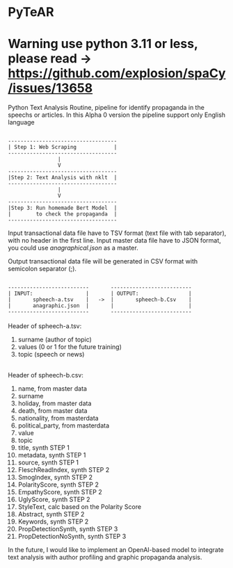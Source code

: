 # PyTeAR


# Warning use python 3.11 or less, please read -> https://github.com/explosion/spaCy/issues/13658

Python Text Analysis Routine, pipeline for identify propaganda in the speechs or articles.
In this Alpha 0 version the pipeline support only English language

<code>
-----------------------------------
| Step 1: Web Scraping            |
-----------------------------------
                |                  
                V                  
-----------------------------------
|Step 2: Text Analysis with nklt  |
-----------------------------------
                |                  
                V                  
-----------------------------------
|Step 3: Run homemade Bert Model  |
|        to check the propaganda  |
-----------------------------------
</code>

Input transactional data file have to TSV format (text file with tab separator), with no header in the first line.
Input master data file have to JSON format, you could use <i>anagraphical.json</i> as a master.

Output transactional data file will be generated in CSV format with semicolon separator (;).

<code>
--------------------------       --------------------------
| INPUT:                 |       | OUTPUT:                |
|       spheech-a.tsv    |   ->  |       spheech-b.Csv    |
|       anagraphic.json  |       |                        |
--------------------------       --------------------------
</code>
<br>
Header of spheech-a.tsv:
<ol>
  <li>surname (author of topic)</li>
  <li>values (0 or 1 for the future training)</li>
  <li>topic (speech or news)</li>
</ol>
<br>
Header of spheech-b.csv:
<ol>
  <li>name, from master data</li>
  <li>surname</li>
  <li>holiday, from master data</li>
  <li>death, from master data</li>
  <li>nationality, from masterdata</li>
  <li>political_party, from masterdata</li>
  <li>value</li>
  <li>topic</li>
  <li>title, synth STEP 1</li>
  <li>metadata, synth STEP 1</li>
  <li>source, synth STEP 1</li>
  <li>FleschReadIndex, synth STEP 2</li>
  <li>SmogIndex, synth STEP 2</li>
  <li>PolarityScore, synth STEP 2</li> 
  <li>EmpathyScore, synth STEP 2</li>
  <li>UglyScore, synth STEP 2</li>
  <li>StyleText, calc based on the Polarity Score</li>
  <li>Abstract, synth STEP 2</li>
  <li>Keywords, synth STEP 2</li> 
  <li>PropDetectionSynth, synth STEP 3</li>
  <li>PropDetectionNoSynth, synth STEP 3</li>
</ol>

In the future, I would like to implement an OpenAI-based model to integrate text analysis with author profiling and graphic propaganda analysis.

